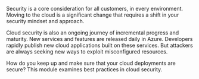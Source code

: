 Security is a core consideration for all customers, in every environment. Moving to the cloud is a significant change that requires a shift in your security mindset and approach. 

Cloud security is also an ongoing journey of incremental progress and maturity. New services and features are released daily in Azure. Developers rapidly publish new cloud applications built on these services. But attackers are always seeking new ways to exploit misconfigured resources.

How do you keep up and make sure that your cloud deployments are secure? This module examines best practices in cloud security.